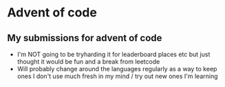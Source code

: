 # Advent of code 
## My submissions for advent of code
- I'm NOT going to be tryharding it for leaderboard places etc but just thought it would be fun and a break from leetcode
- Will probably change around the languages regularly as a way to keep ones I don't use much fresh in my mind / try out new ones I'm learning